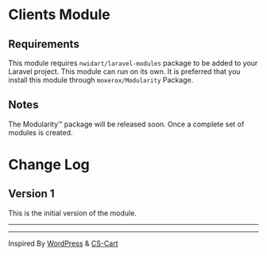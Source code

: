 # Clients Module
## Requirements
This module requires <code>nwidart/laravel-modules</code> package to be added to your Laravel project.
This module can run on its own. 
It is preferred that you install this module through <code>moxerox/Modularity</code> Package.
## Notes
The Modularity&trade; package will be released soon. Once a complete set of modules is created.
# Change Log
## Version 1
This is the initial version of the module.
<!-- It includes the following features:
<ul>
<li>Controls the base routes of your application</li>
<li>Client Controller</li>
<li>Client Resource</li>
<li>Client Resource Collection</li>
<li>Client CRUD Routes</li>
<li>Client SoftDelete Routes</li>
</ul> -->

<!-- 
# Road Map
Currently planning to implement the following
<ul>
    <li></li>
</ul> -->



<hr/>
<hr/>
Inspired By <a href="https://wordpress.org">WordPress</a> &amp; <a href="https://cs-cart.com">CS-Cart</a>
